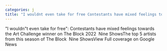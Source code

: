 ```yaml
---
categories: j
title: "I wouldnt even take for free Contestants have mixed feelings towards the Art Challenge winner on The Block 2022  Nine Shows"
---
```

"I wouldn"t even take for free": Contestants have mixed feelings towards the Art Challenge winner on The Block 2022&nbsp;&nbsp;Nine ShowsThe top 5 artists from this season of The Block&nbsp;&nbsp;Nine ShowsView Full coverage on Google News